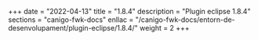 +++
date        = "2022-04-13"
title       = "1.8.4"
description = "Plugin eclipse 1.8.4"
sections    = "canigo-fwk-docs"
enllac		= "/canigo-fwk-docs/entorn-de-desenvolupament/plugin-eclipse/1.8.4/"
weight		= 2
+++
